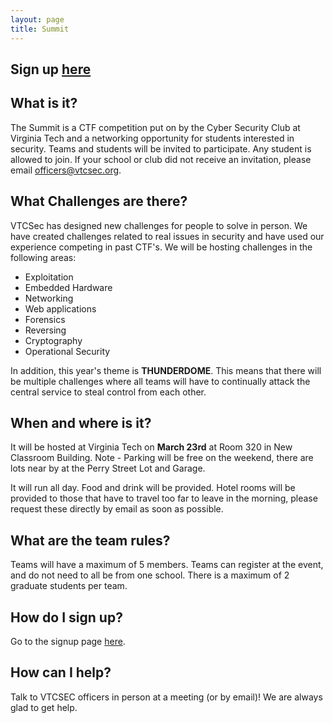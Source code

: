 ```yaml
---
layout: page
title: Summit
---
```


## Sign up <a href="https://goo.gl/forms/5AM9KMOAKoDOsVXF2">here</a>

## What is it?

The Summit is a CTF competition put on by the Cyber Security Club at Virginia Tech and a networking opportunity for students interested in security.
Teams and students will be invited to participate.  Any student is allowed to join.  If your school or club
did not receive an invitation, please email <a href="mailto:officers@vtcsec.org">officers@vtcsec.org</a>.

## What Challenges are there?

VTCSec has designed new challenges for people to solve in person.  We have created challenges related
to real issues in security and have used our experience competing in past CTF's.  We will be hosting challenges
in the following areas:

* Exploitation
* Embedded Hardware
* Networking
* Web applications
* Forensics
* Reversing
* Cryptography
* Operational Security

In addition, this year's theme is <b>THUNDERDOME</b>. This means that there will be multiple challenges where all teams will have to continually attack the central service to steal control from each other.

## When and where is it?

It will be hosted at Virginia Tech on **March 23rd** at Room 320 in New Classroom Building. Note - Parking will be free on the weekend, there are lots near by at the Perry Street Lot and Garage.

It will run all day.  Food and drink will be provided. Hotel rooms will be provided to those that have to travel too far to leave in the morning, please request these directly by email as soon as possible.

## What are the team rules?

Teams will have a maximum of 5 members. Teams can register at the event, and do not need to all be from one school. There is a maximum of 2 graduate students per team.

## How do I sign up?

Go to the signup page <a href="https://goo.gl/forms/5AM9KMOAKoDOsVXF2">here</a>.

## How can I help? 
Talk to VTCSEC officers in person at a meeting (or by email)! We are always glad to get help.  
